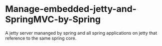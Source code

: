 # Manage-embedded-jetty-and-SpringMVC-by-Spring
A jetty server mananged by spring and all spring applications on jetty that reference to the same spring core.
